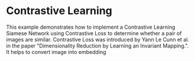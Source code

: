 <h1>Contrastive Learning</h1>
This example demonstrates how to implement a Contrastive Learning Siamese Network using Contrastive Loss to determine whether a pair of images are similar. Contrastive Loss was introduced by Yann Le Cunn et al. in the paper "Dimensionality Reduction by Learning an Invariant Mapping.".
It helps to convert image into embedding
